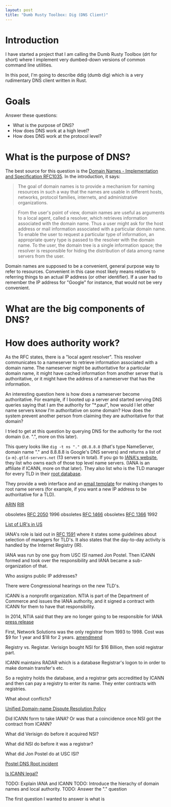 ```yaml
---
layout: post
title: "Dumb Rusty Toolbox: Dig (DNS Client)"
---
```



# Introduction

I have started a project that I am calling the Dumb Rusty Toolbox (drt for short) where I implement very dumbed-down versions of common command line utilities.

In this post, I'm going to describe ddig (dumb dig) which is a very rudimentary DNS client written in Rust.


# Goals

Answer these questions:

* What is the purpose of DNS?
* How does DNS work at a high level?
* How does DNS work at the protocol level?


# What is the purpose of DNS?

The best source for this question is the [Domain Names - Implementation and Specification RFC1035](https://www.ietf.org/rfc/rfc1035.txt).  In the introduction, it says:

> The goal of domain names is to provide a mechanism for naming resources
in such a way that the names are usable in different hosts, networks,
protocol families, internets, and administrative organizations.

> From the user's point of view, domain names are useful as arguments to a
local agent, called a resolver, which retrieves information associated
with the domain name.  Thus a user might ask for the host address or
mail information associated with a particular domain name.  To enable
the user to request a particular type of information, an appropriate
query type is passed to the resolver with the domain name.  To the user,
the domain tree is a single information space; the resolver is
responsible for hiding the distribution of data among name servers from
the user.

Domain names are supposed to be a convenient, general purpose way to refer to resources.  Convenient in this case most likely means relative to referring things to an actual IP address (or other identifier).  If a user had to remember the IP address for "Google" for instance, that would not be very convenient.


# What are the big components of DNS?

# How does authority work?

As the RFC states, there is a "local agent resolver".  This resolver communicates to a nameserver to retrieve information associated with a domain name.  The nameserver might be authoritative for a particular domain name, it might have cached information from another server that is authoritative, or it might have the address of a nameserver that has the information.

An interesting question here is how does a nameserver become authoritative.  For example, if I booted up a server and started serving DNS queries saying that I am the authority for "\*.paul", how would I let other name servers know I'm authoritative on some domain? How does the system prevent another person from claiming they are authoritative for that domain?

I tried to get at this question by querying DNS for the authority for the root domain (i.e. ".", more on this later).

This query looks like `dig -t ns "." @8.8.8.8` (that's type NameServer, domain name "." and 8.8.8.8 is Google's DNS servers) and returns a list of `{a-m}.gtld-servers.net` (13 servers in total). If you go to [IANA's website](https://www.iana.org/domains/root/servers), they list who owns each of those top level name servers.  (IANA is an affiliate if ICANN, more on that later).  They also list who is the TLD manager for every TLD in their [root database](https://www.iana.org/domains/root/db).

They provide a web interface and an [email template](https://www.iana.org/domains/root/tld-change-template.txt) for making changes to root name servers (for example, if you want a new IP address to be authoritative for a TLD).


[ARIN](https://www.arin.net/about_us/overview.html)
[RIR](https://en.wikipedia.org/wiki/Regional_Internet_registry)

obsoletes [RFC 2050](https://tools.ietf.org/html/rfc2050) 1996
obsoletes [RFC 1466](https://tools.ietf.org/html/rfc1466) 
obsoletes [RFC 1366](https://tools.ietf.org/html/rfc1366) 1992


[List of LIR's in US](https://www.ripe.net/membership/indices/US.html)

IANA's role is laid out in [RFC 1591](https://tools.ietf.org/html/rfc1591) where it states some guidelines about selection of managers for TLD's.  It also states that the day-to-day activity is handled by the Internet Registry (IR).

IANA was run by one guy from USC ISI named Jon Postel. Then ICANN formed and took over the responsibility and IANA became a sub-organization of that.


Who assigns public IP addresses?

There were Congressional hearings on the new TLD's.

ICANN is a nonprofit organization. NTIA is part of the Department of Commerce and issues the IANA authority, and it signed a contract with ICANN for them to have that responsibility.

In 2014, NTIA said that they are no longer going to be responsible for IANA [press release](https://www.ntia.doc.gov/press-release/2014/ntia-announces-intent-transition-key-internet-domain-name-functions)

First, Network Solutions was the only registrar from 1993 to 1998.  Cost was $9 for 1 year and $18 for 2 years. [amendmend](https://www.ntia.doc.gov/files/ntia/publications/amendment13.pdf)

Registry vs. Registar.  Verisign bought NSI for $16 Billion, then sold registrar part.


ICANN maintains RADAR which is a database Registrar's logon to in order to make domain transfer's etc.


So a registry holds the database, and a registrar gets accreditted by ICANN and then can pay a registry to enter its name.  They enter contracts with registries.

What about conflicts?

[Unified Domain-name Dispute Resolution Policy](https://www.icann.org/resources/pages/help/dndr/udrp-en)


Did ICANN form to take IANA? Or was that a coincidence once NSI got the contract from ICANN?

What did Verisign do before it acquired NSI?

What did NSI do before it was a registrar?

What did Jon Postel do at USC ISI?

[Postel DNS Root incident](http://songbird.com/pab/mail/0472.html)

[Is ICANN legal?](http://osaka.law.miami.edu/~froomkin/articles/icann-body.htm#H1N5)





TODO: Explain IANA and ICANN
TODO: Introduce the hierachy of domain names and local authority.
TODO: Answer the "." question

The first question I wanted to answer is what is 
